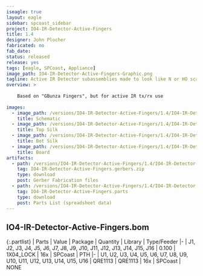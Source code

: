 ```yaml
---
iseagle: true
layout: eagle
sidebar: spcoast_sidebar
project: IO4-IR-Detector-Active-Fingers
title: 1.4
designer: John Plocher
fabricated: no
fab_date: 
status: released
release: yes
tags: [eagle, SPCoast, Appliance]
image_path: IO4-IR-Detector-Active-Fingers-Graphic.png
tagline: Active IR Detector subassemblies made to look like N or HO scale ties.
overview: >
    
    Based on "GBunza Fingers", but for active IR tx/rx use
    
images:
  - image_path: /versions/IO4-IR-Detector-Active-Fingers/1.4/IO4-IR-Detector-Active-Fingers-1.4.sch.png
    title: Schematic
  - image_path: /versions/IO4-IR-Detector-Active-Fingers/1.4/IO4-IR-Detector-Active-Fingers-1.4.top.brd.png
    title: Top Silk
  - image_path: /versions/IO4-IR-Detector-Active-Fingers/1.4/IO4-IR-Detector-Active-Fingers-1.4.bot.brd.png
    title: Bot Silk
  - image_path: /versions/IO4-IR-Detector-Active-Fingers/1.4/IO4-IR-Detector-Active-Fingers-1.4.brd.png
    title: Board
artifacts:
  - path: /versions/IO4-IR-Detector-Active-Fingers/1.4/IO4-IR-Detector-Active-Fingers-1.4.gerbers.zip
    tag: IO4-IR-Detector-Active-Fingers.gerbers.zip
    type: download
    post: Gerber Fabrication files
  - path: /versions/IO4-IR-Detector-Active-Fingers/1.4/IO4-IR-Detector-Active-Fingers-1.4.parts.csv
    tag: IO4-IR-Detector-Active-Fingers.parts
    type: download
    post: Parts List (spreadsheet data)
---
```


## IO4-IR-Detector-Active-Fingers.bom

{:.partlist}
| Parts | Value | Package | Quantity | Library | Type/Feeder
|-
| J1, J2, J3, J4, J5, J6, J7, J8, J9, J10, J11, J12, J13, J14, J15, J16 | 0.100 | 1X04_LOCK | 16x | SPCoast | PTH
|-
| U1, U2, U3, U4, U5, U6, U7, U8, U9, U10, U11, U12, U13, U14, U15, U16 | QRE1113 | QRE1113 | 16x | SPCoast | NONE
